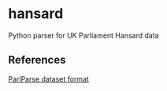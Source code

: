 # hansard
Python parser for UK Parliament Hansard data

## References
[ParlParse dataset format](https://parser.theyworkforyou.com/hansard.html)